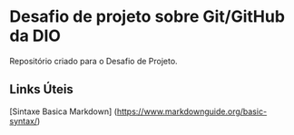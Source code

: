 # Desafio de projeto sobre Git/GitHub da DIO
Repositório criado para o Desafio de Projeto.

## Links Úteis 
[Sintaxe Basica Markdown] (https://www.markdownguide.org/basic-syntax/)
